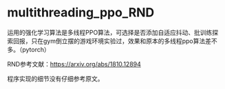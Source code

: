 # multithreading_ppo_RND
  运用的强化学习算法是多线程PPO算法，可选择是否添加自适应抖动、批训练探索回报，只在gym倒立摆的游戏环境实验过，效果和原本的多线程ppo算法差不多。（pytorch）
  
  
  RND参考文献：https://arxiv.org/abs/1810.12894
  
  
  程序实现的细节没有仔细参考原文。
